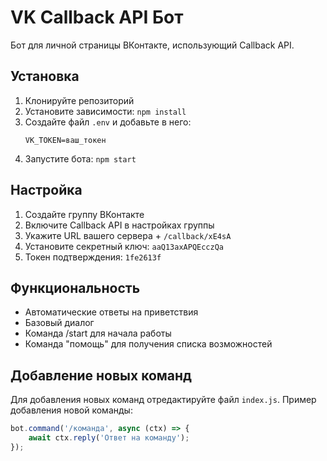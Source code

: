# VK Callback API Бот

Бот для личной страницы ВКонтакте, использующий Callback API.

## Установка

1. Клонируйте репозиторий
2. Установите зависимости: `npm install`
3. Создайте файл `.env` и добавьте в него:
   ```
   VK_TOKEN=ваш_токен
   ```
4. Запустите бота: `npm start`

## Настройка

1. Создайте группу ВКонтакте
2. Включите Callback API в настройках группы
3. Укажите URL вашего сервера + `/callback/xE4sA`
4. Установите секретный ключ: `aaQ13axAPQEcczQa`
5. Токен подтверждения: `1fe2613f`

## Функциональность

- Автоматические ответы на приветствия
- Базовый диалог
- Команда /start для начала работы
- Команда "помощь" для получения списка возможностей

## Добавление новых команд

Для добавления новых команд отредактируйте файл `index.js`. Пример добавления новой команды:

```javascript
bot.command('/команда', async (ctx) => {
    await ctx.reply('Ответ на команду');
});
``` 